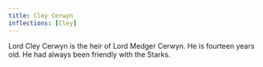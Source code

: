 ```yaml
---
title: Cley Cerwyn
inflections: [Cley]
---
```


Lord Cley Cerwyn is the heir of Lord Medger Cerwyn. He is fourteen years old. He had always been friendly with the Starks.


